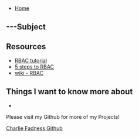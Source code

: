 # 

- [Home](https://fadnesscharlie.github.io/reading-notes/401/)

## ---Subject



## Resources

- [RBAC tutorial](https://www.youtube.com/watch?v=C4NP8Eon3cA)
- [5 steps to RBAC](https://www.csoonline.com/article/3060780/security/5-steps-to-simple-role-based-access-control.html)
- [wiki - RBAC](https://en.wikipedia.org/wiki/Role-based_access_control)

## Things I want to know more about

- 

Please visit my Github for more of my Projects!

[Charlie Fadness Github](https://github.com/fadnesscharlie)
